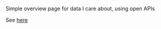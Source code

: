 Simple overview page for data I care about, using open APIs

See [here](https://hytromo.github.io/at-a-glance/data?timezone=CET&latitude=55.6925435&longitude=12.5510714&priceArea=DK2)
